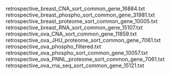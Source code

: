 
retrospective_breast_CNA_sort_common_gene_16884.txt
retrospective_breast_phospho_sort_common_gene_31981.txt
retrospective_breast_proteome_sort_common_gene_10005.txt
retrospective_breast_RNA_sort_common_gene_15107.txt
retrospective_ova_CNA_sort_common_gene_11859.txt
retrospective_ova_JHU_proteome_sort_common_gene_7061.txt
retrospective_ova_phospho_filtered.txt
retrospective_ova_phospho_sort_common_gene_10057.txt
retrospective_ova_PNNL_proteome_sort_common_gene_7061.txt
retrospective_ova_rna_seq_sort_common_gene_15121.txt

